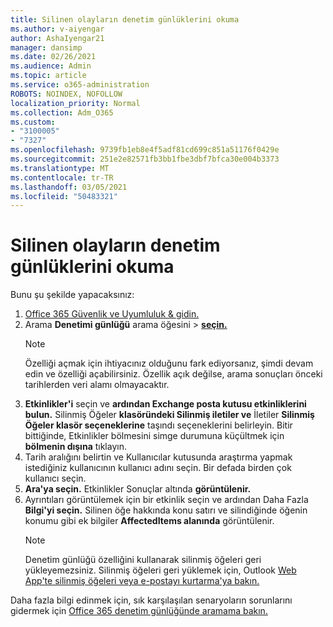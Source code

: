 ```yaml
---
title: Silinen olayların denetim günlüklerini okuma
ms.author: v-aiyengar
author: AshaIyengar21
manager: dansimp
ms.date: 02/26/2021
ms.audience: Admin
ms.topic: article
ms.service: o365-administration
ROBOTS: NOINDEX, NOFOLLOW
localization_priority: Normal
ms.collection: Adm_O365
ms.custom:
- "3100005"
- "7327"
ms.openlocfilehash: 9739fb1eb8e4f5adf81cd699c851a51176f0429e
ms.sourcegitcommit: 251e2e82571fb3bb1fbe3dbf7bfca30e004b3373
ms.translationtype: MT
ms.contentlocale: tr-TR
ms.lasthandoff: 03/05/2021
ms.locfileid: "50483321"
---
```

# <a name="read-the-audit-logs-for-deleted-events"></a>Silinen olayların denetim günlüklerini okuma

Bunu şu şekilde yapacaksınız:

1. [Office 365 Güvenlik ve Uyumluluk & gidin.](https://go.microsoft.com/fwlink/p/?linkid=2077143)
1. Arama **Denetimi günlüğü** arama öğesini  >  [**seçin.**](https://go.microsoft.com/fwlink/?linkid=2103759)
    > [!NOTE]
    > Özelliği açmak için ihtiyacınız olduğunu fark ediyorsanız, şimdi devam edin ve özelliği açabilirsiniz. Özellik açık değilse, arama sonuçları önceki tarihlerden veri alamı olmayacaktır.
1. **Etkinlikler'i** seçin ve **ardından Exchange posta kutusu etkinliklerini bulun.** Silinmiş Öğeler **klasöründeki Silinmiş iletiler ve** İletiler **Silinmiş Öğeler klasör seçeneklerine** taşındı seçeneklerini belirleyin. Bitir bittiğinde, Etkinlikler bölmesini simge durumuna küçültmek için **bölmenin dışına** tıklayın.
1. Tarih aralığını belirtin ve Kullanıcılar  kutusunda araştırma yapmak istediğiniz kullanıcının kullanıcı adını seçin. Bir defada birden çok kullanıcı seçin.
1. **Ara'ya seçin.** Etkinlikler Sonuçlar altında **görüntülenir.**
1. Ayrıntıları görüntülemek için bir etkinlik seçin ve ardından Daha Fazla **Bilgi'yi seçin.** Silinen öğe hakkında konu satırı ve silindiğinde öğenin konumu gibi ek bilgiler **AffectedItems alanında** görüntülenir.
    > [!NOTE]
    > Denetim günlüğü özelliğini kullanarak silinmiş öğeleri geri yükleyemezsiniz. Silinmiş öğeleri geri yüklemek için, Outlook [Web App'te silinmiş öğeleri veya e-postayı kurtarma'ya bakın.](https://go.microsoft.com/fwlink/?linkid=2103759)

Daha fazla bilgi edinmek için, sık karşılaşılan senaryoların sorunlarını gidermek için [Office 365 denetim günlüğünde aramama bakın.](https://go.microsoft.com/fwlink/?linkid=2103944)
